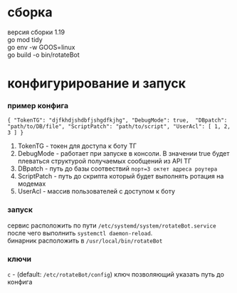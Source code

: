 # сборка
версия сборки 1.19 <br>
go mod tidy <br>
go env -w GOOS=linux <br>
go build -o bin/rotateBot<br>

# конфигурирование и запуск
### пример конфига
`{
    "TokenTG": "djfkhdjshdbfjshgdfkjhg",
    "DebugMode": true, 
    "DBpatch": "path/to/DB/file",
    "ScriptPatch": "path/to/script",
    "UserAcl": [
        1,
        2,
        3
    ]
}`
1. TokenTG - токен для доступа к боту ТГ
2. DebugMode - работает при запуске в консоли. В значении true будет плеваться структурой получаемых сообщений из API ТГ
3. DBpatch - путь до базы соотвествий `порт=3 октет адреса роутера`
4. ScriptPatch - путь до скрипта который будет выполнять ротация на модемах
5. UserAcl - массив пользователей с доступом к боту
### запуск 
сервис расположить по пути `/etc/systemd/system/rotateBot.service` после чего выполнить `systemctl daemon-reload`.<br>
бинарник расположить в `/usr/local/bin/rotateBot`
### ключи
`c` - (default: `/etc/rotateBot/config`) ключ позволяющий указать путь до конфига